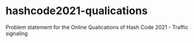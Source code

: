 # hashcode2021-qualications
Problem statement for the Online Qualications of Hash Code 2021 - Traffic signaling
